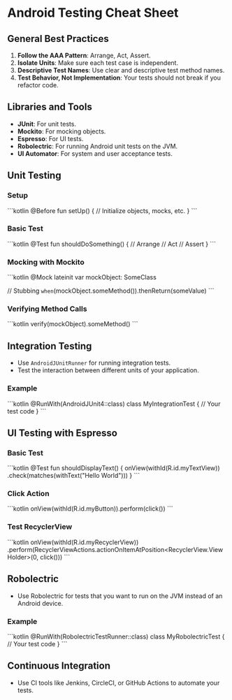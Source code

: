 # Android Testing Cheat Sheet

## General Best Practices

1. **Follow the AAA Pattern**: Arrange, Act, Assert.
2. **Isolate Units**: Make sure each test case is independent.
3. **Descriptive Test Names**: Use clear and descriptive test method names.
4. **Test Behavior, Not Implementation**: Your tests should not break if you refactor code.

## Libraries and Tools

- **JUnit**: For unit tests.
- **Mockito**: For mocking objects.
- **Espresso**: For UI tests.
- **Robolectric**: For running Android unit tests on the JVM.
- **UI Automator**: For system and user acceptance tests.

## Unit Testing

### Setup

\`\`\`kotlin
@Before
fun setUp() {
    // Initialize objects, mocks, etc.
}
\`\`\`

### Basic Test

\`\`\`kotlin
@Test
fun shouldDoSomething() {
    // Arrange
    // Act
    // Assert
}
\`\`\`

### Mocking with Mockito

\`\`\`kotlin
@Mock
lateinit var mockObject: SomeClass

// Stubbing
`when`(mockObject.someMethod()).thenReturn(someValue)
\`\`\`

### Verifying Method Calls

\`\`\`kotlin
verify(mockObject).someMethod()
\`\`\`

## Integration Testing

- Use `AndroidJUnitRunner` for running integration tests.
- Test the interaction between different units of your application.

### Example

\`\`\`kotlin
@RunWith(AndroidJUnit4::class)
class MyIntegrationTest {
    // Your test code
}
\`\`\`

## UI Testing with Espresso

### Basic Test

\`\`\`kotlin
@Test
fun shouldDisplayText() {
    onView(withId(R.id.myTextView))
        .check(matches(withText("Hello World")))
}
\`\`\`

### Click Action

\`\`\`kotlin
onView(withId(R.id.myButton)).perform(click())
\`\`\`

### Test RecyclerView

\`\`\`kotlin
onView(withId(R.id.myRecyclerView))
    .perform(RecyclerViewActions.actionOnItemAtPosition<RecyclerView.ViewHolder>(0, click()))
\`\`\`

## Robolectric

- Use Robolectric for tests that you want to run on the JVM instead of an Android device.

### Example

\`\`\`kotlin
@RunWith(RobolectricTestRunner::class)
class MyRobolectricTest {
    // Your test code
}
\`\`\`

## Continuous Integration

- Use CI tools like Jenkins, CircleCI, or GitHub Actions to automate your tests.

